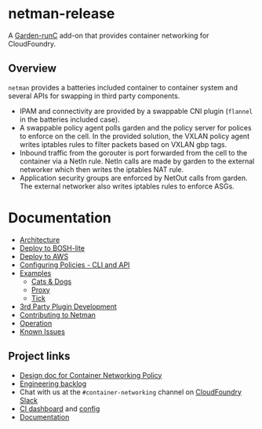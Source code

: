 # netman-release

A [Garden-runC](https://github.com/cloudfoundry/garden-runc-release) add-on that provides container networking for CloudFoundry.

## Overview

`netman` provides a batteries included container to container system and several APIs for swapping in third party components.
- IPAM and connectivity are provided by a swappable CNI plugin (`flannel` in the batteries included case).
- A swappable policy agent polls garden and the policy server for polices to enforce on the cell. In the provided solution, the VXLAN policy agent writes iptables rules to filter packets based on VXLAN gbp tags.
- Inbound traffic from the gorouter is port forwarded from the cell to the container via a NetIn rule. NetIn calls are made by garden to the external networker which then writes the iptables NAT rule.
- Application security groups are enforced by NetOut calls from garden. The external networker also writes iptables rules to enforce ASGs.

# Documentation

- [Architecture](docs/arch.md)
- [Deploy to BOSH-lite](docs/bosh-lite.md)
- [Deploy to AWS](docs/aws.md)
- [Configuring Policies - CLI and API](docs/usage.md)
- [Examples](src/example-apps)
  - [Cats & Dogs](src/example-apps/cats-and-dogs)
  - [Proxy](src/example-apps/proxy)
  - [Tick](src/example-apps/tick)
- [3rd Party Plugin Development](docs/3rd-party.md)
- [Contributing to Netman](docs/contributing.md)
- [Operation](docs/operation.md)
- [Known Issues](docs/known-issues.md)

## Project links
- [Design doc for Container Networking Policy](https://docs.google.com/document/d/1HDS89TJKD7ACG6cqQHph5BdNSKLt8jvo6sPGBZ5DmsM)
- [Engineering backlog](https://www.pivotaltracker.com/n/projects/1498342)
- Chat with us at the `#container-networking` channel on [CloudFoundry Slack](http://slack.cloudfoundry.org/)
- [CI dashboard](http://dashboard.c2c.cf-app.com) and [config](https://github.com/cloudfoundry-incubator/container-networking-ci)
- [Documentation](./docs)
